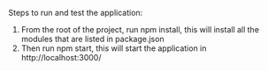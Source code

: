 Steps to run and test the application:

1. From the root of the project, run npm install, this will install all the modules that are
   listed in package.json
2. Then run npm start, this will start the application in http://localhost:3000/
